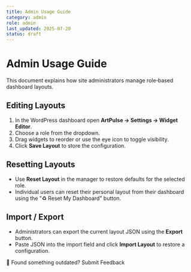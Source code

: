 ```yaml
---
title: Admin Usage Guide
category: admin
role: admin
last_updated: 2025-07-20
status: draft
---
```

# Admin Usage Guide

This document explains how site administrators manage role‑based dashboard layouts.

## Editing Layouts
1. In the WordPress dashboard open **ArtPulse → Settings → Widget Editor**.
2. Choose a role from the dropdown.
3. Drag widgets to reorder or use the eye icon to toggle visibility.
4. Click **Save Layout** to store the configuration.

## Resetting Layouts
- Use **Reset Layout** in the manager to restore defaults for the selected role.
- Individual users can reset their personal layout from their dashboard using the "♻ Reset My Dashboard" button.

## Import / Export
- Administrators can export the current layout JSON using the **Export** button.
- Paste JSON into the import field and click **Import Layout** to restore a configuration.

💬 Found something outdated? Submit Feedback
